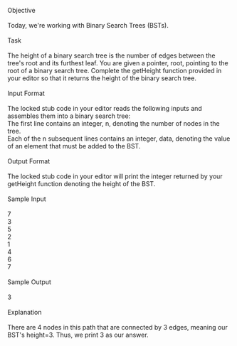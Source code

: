Objective
</br></br>
Today, we're working with Binary Search Trees (BSTs). 
</br></br>
Task
</br></br>
The height of a binary search tree is the number of edges between the tree's root and its furthest leaf. You are given a pointer, root, pointing to the root of a binary search tree. Complete the getHeight function provided in your editor so that it returns the height of the binary search tree.
</br></br>
Input Format
</br></br>
The locked stub code in your editor reads the following inputs and assembles them into a binary search tree:</br>
The first line contains an integer, n, denoting the number of nodes in the tree.</br>
Each of the n subsequent lines contains an integer, data, denoting the value of an element that must be added to the BST.
</br></br>
Output Format
</br></br>
The locked stub code in your editor will print the integer returned by your getHeight function denoting the height of the BST.
</br></br>
Sample Input
</br></br>
7</br>
3</br>
5</br>
2</br>
1</br>
4</br>
6</br>
7</br>
</br>
Sample Output
</br></br>
3</br>
</br>
Explanation
</br></br>
There are 4 nodes in this path that are connected by 3 edges, meaning our BST's height=3. Thus, we print 3 as our answer.</br>